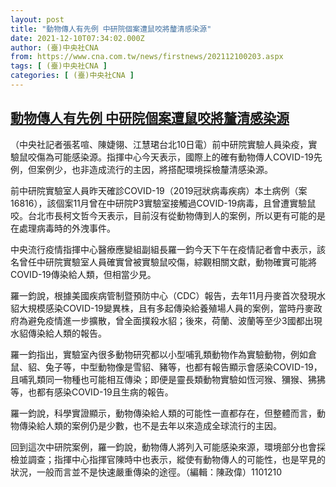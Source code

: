 ```yaml
---
layout: post
title: "動物傳人有先例 中研院個案遭鼠咬將釐清感染源"
date: 2021-12-10T07:34:02.000Z
author: (臺)中央社CNA
from: https://www.cna.com.tw/news/firstnews/202112100203.aspx
tags: [ (臺)中央社CNA ]
categories: [ (臺)中央社CNA ]
---
```

<!--1639121642000-->
[動物傳人有先例 中研院個案遭鼠咬將釐清感染源](https://www.cna.com.tw/news/firstnews/202112100203.aspx)
------

<div>
<div></div><div><p>（中央社記者張茗喧、陳婕翎、江慧珺台北10日電）前中研院實驗人員染疫，實驗鼠咬傷為可能感染源。指揮中心今天表示，國際上的確有動物傳人COVID-19先例，但案例少，也非造成流行的主因，將搭配環境採檢釐清感染源。</p><p>前中研院實驗室人員昨天確診COVID-19（2019冠狀病毒疾病）本土病例（案16816），該個案11月曾在中研院P3實驗室接觸過COVID-19病毒，且曾遭實驗鼠咬。台北市長柯文哲今天表示，目前沒有從動物傳到人的案例，所以更有可能的是在處理病毒時的外洩事件。</p><p>中央流行疫情指揮中心醫療應變組副組長羅一鈞今天下午在疫情記者會中表示，該名曾任中研院實驗室人員確實曾被實驗鼠咬傷，綜觀相關文獻，動物確實可能將COVID-19傳染給人類，但相當少見。</p><p>羅一鈞說，根據美國疾病管制暨預防中心（CDC）報告，去年11月丹麥首次發現水貂大規模感染COVID-19變異株，且有多起傳染給養殖場人員的案例，當時丹麥政府為避免疫情進一步擴散，曾全面撲殺水貂；後來，荷蘭、波蘭等至少3國都出現水貂傳染給人類的報告。</p><p>羅一鈞指出，實驗室內很多動物研究都以小型哺乳類動物作為實驗動物，例如倉鼠、貂、兔子等，中型動物像是雪貂、豬等，也都有報告顯示會感染COVID-19，且哺乳類同一物種也可能相互傳染；即便是靈長類動物實驗如恆河猴、獼猴、狒狒等，也都有感染COVID-19且生病的報告。</p><p>羅一鈞說，科學實證顯示，動物傳染給人類的可能性一直都存在，但整體而言，動物傳染給人類的案例仍是少數，也不是去年以來造成全球流行的主因。</p><p>回到這次中研院案例，羅一鈞說，動物傳人將列入可能感染來源，環境部分也會採檢並調查；指揮中心指揮官陳時中也表示，縱使有動物傳人的可能性，也是罕見的狀況，一般而言並不是快速嚴重傳染的途徑。（編輯：陳政偉）1101210</p></div>
</div>
